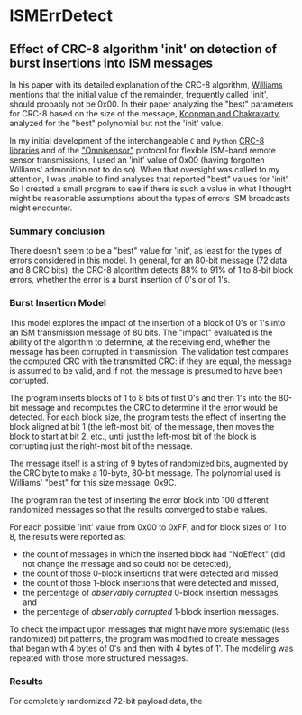 # ISMErrDetect
## Effect of CRC-8 algorithm 'init' on detection of burst insertions into ISM messages 

In his paper with its detailed explanation of the CRC-8 algorithm, [Williams](http://ross.net/crc/download/crc_v3.txt) mentions that the initial value of the remainder, frequently called 'init', should probably not be 0x00.  In their paper analyzing the "best" parameters for CRC-8 based on the size of the message, [Koopman and Chakravarty](https://users.ece.cmu.edu/~koopman/roses/dsn04/koopman04_crc_poly_embedded.pdf), analyzed for the "best" polynomial but not the 'init' value.

In my initial development of the interchangeable `C` and `Python` [CRC-8 libraries](http://github.com/hdtodd/CRC8-Library) and of the ["Omnisensor"](http://github.com/hdtodd/omnisensor_433) protocol for flexible ISM-band remote sensor transmissions, I used an 'init' value of 0x00 (having forgotten Williams' admonition not to do so).  When that oversight was called to my attention, I was unable to find analyses that reported "best" values for 'init'.  So I created a small program to see if there is such a value in what I thought might be reasonable assumptions about the types of errors ISM broadcasts might encounter.

### Summary conclusion
There doesn't seem to be a "best" value for 'init', as least for the types of errors considered in this model.  In general, for an 80-bit message (72 data and 8 CRC bits), the CRC-8 algorithm detects 88% to 91% of 1 to 8-bit block errors, whether the error is a burst insertion of 0's or of 1's.

### Burst Insertion Model

This model explores the impact of the insertion of a block of 0's or 1's into an ISM transmission message of 80 bits.  The "impact" evaluated is the ability of the algorithm to determine, at the receiving end, whether the message has been corrupted in transmission.  The validation test compares the computed CRC with the transmitted CRC: if they are equal, the message is assumed to be valid, and if not, the message is presumed to have been corrupted.

The program inserts blocks of 1 to 8 bits of first 0's and then 1's into the 80-bit message and recomputes the CRC to determine if the error would be detected.  For each block size, the program tests the effect of inserting the block aligned at bit 1 (the left-most bit) of the message, then moves the block to start at bit 2, etc., until just the left-most bit of the block is corrupting just the right-most bit of the message.

The message itself is a string of 9 bytes of randomized bits, augmented by the CRC byte to make a 10-byte, 80-bit message.  The polynomial used is Williams' "best" for this size message: 0x9C.

The program ran the test of inserting the error block into 100 different randomized messages so that the results converged to stable values.

For each possible 'init' value from 0x00 to 0xFF, and for block sizes of 1 to 8, the results were reported as:
-  the count of messages in which the inserted block had "NoEffect" (did not change the message and so could not be detected),
-  the count of those 0-block insertions that were detected and missed,
-  the count of those 1-block insertions that were detected and missed,
-  the percentage of *observably corrupted* 0-block insertion messages, and
-  the percentage of *observably corrupted* 1-block insertion messages.



To check the impact upon messages that might have more systematic (less randomized) bit patterns, the program was modified to create messages that began with 4 bytes of 0's and then with 4 bytes of 1'.  The modeling was repeated with those more structured messages.

### Results

For completely randomized 72-bit payload data, the 




